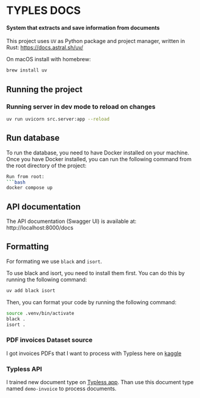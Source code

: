 # TYPLES DOCS
#### System that extracts and save information from documents

This project uses `UV` as Python package and project manager, written in Rust: https://docs.astral.sh/uv/

On macOS install with homebrew:
```bash
brew install uv
```

## Running the project

### Running server in dev mode to reload on changes

```bash
uv run uvicorn src.server:app --reload
```
## Run database
To run the database, you need to have Docker installed on your machine. Once you have Docker installed, you can run the following command from the root directory of the project:

```bash
Run from root:
```bash
docker compose up
```

## API documentation

The API documentation (Swagger UI) is available at:
http://localhost:8000/docs

## Formatting

For formating we use `black` and `isort`.

To use black and isort, you need to install them first. You can do this by running the following command:

```bash
uv add black isort
```
Then, you can format your code by running the following command:

```bash
source .venv/bin/activate
black .
isort .
```

### PDF invoices Dataset source
I got invoices PDFs that I want to process with Typless here on [kaggle](https://www.kaggle.com/datasets/ayoubcherguelaine/company-documents-dataset)

### Typless API

I trained new document type on [Typless app](https://app.typless.com/). Than use this document type named `demo-invoice` to process documents.